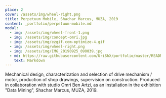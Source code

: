 ```yaml
---
place: 2
cover: /assets/img/wheel-right.png
title: Perpetuum Mobile, Shachar Marcus, MUZA, 2019
content: _portfolio/perpetuum-mobile.md
modal:
  - img: /assets/img/wheel-front-1.png
  - img: /assets/img/concept-omri.jpg
  - img: /assets/img/ezgif.com-optimize-4.gif
  - img: /assets/img/wheel-right.png
  - img: /assets/img/IMG_20190925_090039.jpg
  - md: https://raw.githubusercontent.com/UriShX/portfolio/master/README.md
    text: Markdown
---
```


Mechanical design, characterization and selection of drive mechanism / motor, production of shop drawings, supervision on construction. Produced in collaboration with studio Omri Ben Artzi, as an installation in the exhibition "Data Mining", Shachar Marcus, MUZA, 2019.